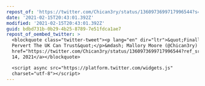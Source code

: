 ```yaml
---
repost_of: 'https://twitter.com/Chican3ry/status/1360973699717996544?s=09'
date: '2021-02-15T20:43:01.392Z'
modified: '2021-02-15T20:43:01.392Z'
guid: bdbd731b-0b29-4b25-8789-7e51fdca1ae7
repost_of_oembed_twitter: >
  <blockquote class="twitter-tweet"><p lang="en" dir="ltr">&quot;Finally A
  Pervert The UK Can Trust&quot;</p>&mdash; Mallory Moore (@Chican3ry) <a
  href="https://twitter.com/Chican3ry/status/1360973699717996544?ref_src=twsrc%5Etfw">February
  14, 2021</a></blockquote>

  <script async src="https://platform.twitter.com/widgets.js"
  charset="utf-8"></script>
---
```

 
